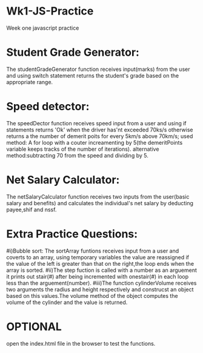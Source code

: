 # Wk1-JS-Practice
Week one javascript practice

# Student Grade Generator:
  The studentGradeGenerator function receives input(marks) from the user and using switch 
  statement returns the student's grade based on the appropriate range.

# Speed detector:
  The speedDector function receives speed input from a user and using if statements returns 'Ok'
  when the driver has'nt exceeded 70ks/s otherwise returns a the number of demerit poits for every 
  5km/s above 70km/s;
        used method: A for loop with a couter increamenting by 5(the demeritPoints variable keeps tracks of the number of iterations).
     alternative method:subtracting 70 from the speed and dividing by 5.

# Net Salary Calculator:
  The netSalaryCalculator function receives two inputs from the user(basic salary and benefits) and calculates the
  individual's net salary by deducting payee,shif and nssf.

# Extra Practice Questions:
#i)Bubble sort:
    The sortArray funtions receives input from a user and coverts to an array,
    using temporary variables the value are reassigned if  the value of the left is greater than that on the right,the loop ends when the array is sorted.
#ii)The step fuction is called with a number as an arguement it prints out stair(#) after being incremented with 
      onestair(#) in each loop less than the arguement(number).
#iii)The function cylinderVolume receives two arguments the radius and height respectively and construcst an object 
       based on this values.The volume method of the object computes the volume of the cylinder and the value is 
       returned.


# OPTIONAL
open the index.html file in the browser to test the functions.


